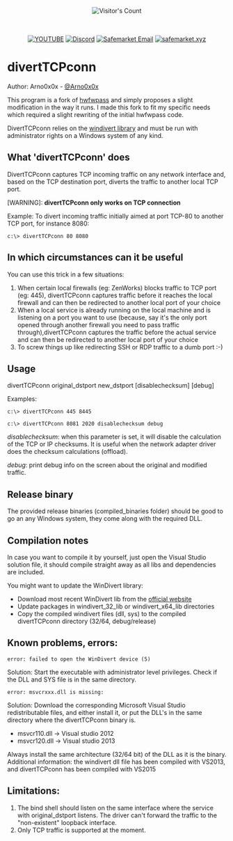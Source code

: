 <br/><br/>
<div align="center"> 
  <img src="https://profile-counter.glitch.me/Zhodisov/count.svg" alt="Visitor's Count" />
</div>
<br/><br/>

<div align="center">
  
[![YOUTUBE](https://img.shields.io/badge/Youtube-fc0000?style=for-the-badge&logo=YOUTUBE&logoColor=white)](https://www.youtube.com/@Jodis974)
[![Discord](https://img.shields.io/badge/Discord-6a85b9?style=for-the-badge&logo=discord&logoColor=white)](https://safemarket.xyz/discord)
[![Safemarket Email](https://img.shields.io/badge/safemarket_email-333333?style=for-the-badge&logo=gmail&logoColor=red)](mailto:support-checkout@safemarket.xyz)
[![safemarket.xyz](https://img.shields.io/badge/safemarket.xyz-0077B5?style=for-the-badge&logo=internet&logoColor=white)](https://safemarket.xyz/)

</div>




divertTCPconn
============
Author: Arno0x0x - [@Arno0x0x](http://twitter.com/Arno0x0x)

This program is a fork of [hwfwpass](https://github.com/MRGEffitas/hwfwbypass) and simply proposes a slight modification in
the way it runs. I made this fork to fit my specific needs which required a slight rewriting of the initial hwfwpass code.

DivertTCPconn relies on the [windivert library](https://reqrypt.org/windivert.html) and must be run with administrator rights
on a Windows system of any kind.

What 'divertTCPconn' does
-------------------------
DivertTCPconn captures TCP incoming traffic on any network interface and, based on the TCP destination port, diverts the traffic to another local TCP port.

[WARNING]: **divertTCPconn only works on TCP connection**

Example: To divert incoming traffic initially aimed at port TCP-80 to another TCP port, for instance 8080:

	c:\> divertTCPconn 80 8080


In which circumstances can it be useful
-------------------------
You can use this trick in a few situations:
1. 	When certain local firewalls (eg: ZenWorks) blocks traffic to TCP port (eg: 445), divertTCPconn captures traffic before it reaches the local firewall
	and can then be redirected to another local port of your choice
2.	When a local service is already running on the local machine and is listening on a port you want to use (because, say it's the
	only port opened through another firewall you need to pass traffic through),divertTCPconn captures the traffic before the actual
	service and can then be redirected to another local port of your choice
3.	To screw things up like redirecting SSH or RDP traffic to a dumb port :-)

	
Usage
-------------------------
divertTCPconn original_dstport new_dstport [disablechecksum] [debug]

Examples:

	c:\> divertTCPconn 445 8445 
	
	c:\> divertTCPconn 8081 2020 disablechecksum debug

*disablechecksum*: when this parameter is set, it will disable the calculation of the TCP or IP checksums. 
It is useful when the network adapter driver does the checksum calculations (offload).

*debug*: print debug info on the screen about the original and modified traffic.

Release binary
-------------------------
The provided release binaries (compiled_binaries folder) should be good to go an any Windows system, they come along with the required DLL.


Compilation notes
-------------------------
In case you want to compile it by yourself, just open the Visual Studio solution file, it should compile straight away as all libs and dependencies are included.

You might want to update the WinDivert library:
* Download most recent WinDivert lib from the [official website](http://reqrypt.org/windivert.html)
* Update packages in windivert_32_lib or windivert_x64_lib directories
* Copy the compiled windivert files (dll, sys) to the compiled divertTCPconn directory (32/64, debug/release)



Known problems, errors:
-------------------------
	error: failed to open the WinDivert device (5)

Solution: Start the executable with administrator level privileges. Check if the DLL and SYS file is in the same directory. 

	error: msvcrxxx.dll is missing:

Solution: Download the corresponding Microsoft Visual Studio redistributable files, and either install it, or put the DLL's in the same directory where the divertTCPconn binary is.
* msvcr110.dll -> Visual studio 2012
* msvcr120.dll -> Visual studio 2013

Always install the same architecture (32/64 bit) of the DLL as it is the binary.
Additional information: the windivert dll file has been compiled with VS2013, and divertTCPconn has been compiled with VS2015

Limitations:
-------------------------
1. The bind shell should listen on the same interface where the service with original_dstport listens. The driver can't forward the traffic to the "non-existent" loopback interface.
2. Only TCP traffic is supported at the moment.